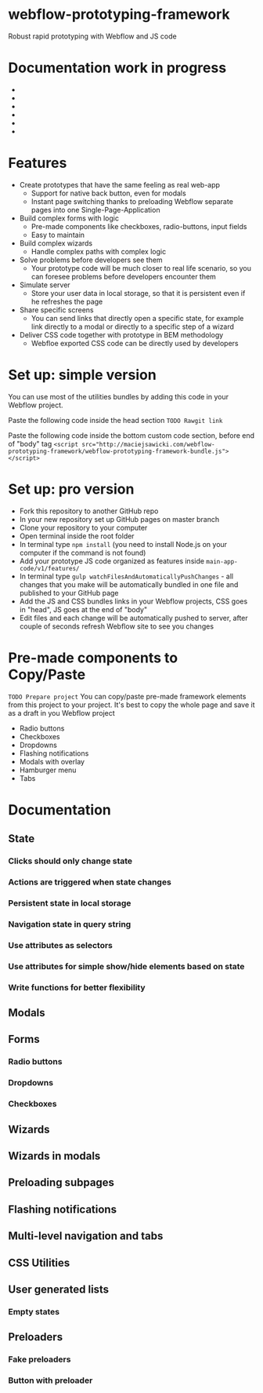 # webflow-prototyping-framework
Robust rapid prototyping with Webflow and JS code

# Documentation work in progress
-
-
-
-
-
-

# Features
- Create prototypes that have the same feeling as real web-app
  - Support for native back button, even for modals
  - Instant page switching thanks to preloading Webflow separate pages into one Single-Page-Application
- Build complex forms with logic
  - Pre-made components like checkboxes, radio-buttons, input fields
  - Easy to maintain
- Build complex wizards
  - Handle complex paths with complex logic
- Solve problems before developers see them
  - Your prototype code will be much closer to real life scenario, so you can foresee problems before developers encounter them
- Simulate server
  - Store your user data in local storage, so that it is persistent even if he refreshes the page
- Share specific screens
  - You can send links that directly open a specific state, for example link directly to a modal or directly to a specific step of a wizard
- Deliver CSS code together with prototype in BEM methodology
  - Webfloe exported CSS code can be directly used by developers


# Set up: simple version
You can use most of the utilities bundles by adding this code in your Webflow project.

Paste the following code inside the head section
```TODO Rawgit link```

Paste the following code inside the bottom custom code section, before end of "body" tag
```<script src="http://maciejsawicki.com/webflow-prototyping-framework/webflow-prototyping-framework-bundle.js"></script>```

# Set up: pro version
- Fork this repository to another GitHub repo
- In your new repository set up GitHub pages on master branch
- Clone your repository to your computer
- Open terminal inside the root folder
- In terminal type ```npm install``` (you need to install Node.js on your computer if the command is not found)
- Add your prototype JS code organized as features inside ```main-app-code/v1/features/```
- In terminal type ```gulp watchFilesAndAutomaticallyPushChanges``` - all changes that you make will be automatically bundled in one file and published to your GitHub page
- Add the JS and CSS bundles links in your Webflow projects, CSS goes in "head", JS goes at the end of "body"
- Edit files and each change will be automatically pushed to server, after couple of seconds refresh Webflow site to see you changes

# Pre-made components to Copy/Paste
```TODO Prepare project```
You can copy/paste pre-made framework elements from this project to your project. It's best to copy the whole page and save it as a draft in you Webflow project 
- Radio buttons
- Checkboxes
- Dropdowns
- Flashing notifications
- Modals with overlay
- Hamburger menu
- Tabs

# Documentation
## State
### Clicks should only change state
### Actions are triggered when state changes
### Persistent state in local storage
### Navigation state in query string
### Use attributes as selectors
### Use attributes for simple show/hide elements based on state
### Write functions for better flexibility
## Modals
## Forms
### Radio buttons
### Dropdowns
### Checkboxes
## Wizards
## Wizards in modals
## Preloading subpages
## Flashing notifications
## Multi-level navigation and tabs
## CSS Utilities
## User generated lists
### Empty states
## Preloaders
### Fake preloaders
### Button with preloader






